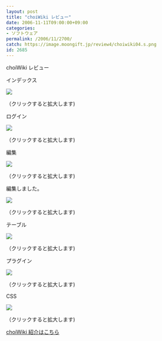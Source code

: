 ```yaml
---
layout: post
title: "choiWiki レビュー"
date: 2006-11-11T09:00:00+09:00
categories:
- ソフトウェア
permalink: /2006/11/2700/
catch: https://image.moongift.jp/review4/choiwiki04.s.png
id: 2685
---
```

choiWiki レビュー  
<!--more-->

インデックス

  

[![](https://image.moongift.jp/review4/choiwiki01.s.png)](https://image.moongift.jp/review4/choiwiki01.png)  
  
（クリックすると拡大します)

  

ログイン

  

[![](https://image.moongift.jp/review4/choiwiki02.s.png)](https://image.moongift.jp/review4/choiwiki02.png)  
  
（クリックすると拡大します)

  

編集

  

[![](https://image.moongift.jp/review4/choiwiki03.s.png)](https://image.moongift.jp/review4/choiwiki03.png)  
  
（クリックすると拡大します)

  

編集しました。

  

[![](https://image.moongift.jp/review4/choiwiki04.s.png)](https://image.moongift.jp/review4/choiwiki04.png)  
  
（クリックすると拡大します)

  

テーブル

  

[![](https://image.moongift.jp/review4/choiwiki05.s.png)](https://image.moongift.jp/review4/choiwiki05.png)  
  
（クリックすると拡大します)

  

プラグイン

  

[![](https://image.moongift.jp/review4/choiwiki06.s.png)](https://image.moongift.jp/review4/choiwiki06.png)  
  
（クリックすると拡大します)

  

CSS

  

[![](https://image.moongift.jp/review4/choiwiki07.s.png)](https://image.moongift.jp/review4/choiwiki07.png)  
  
（クリックすると拡大します)

  

[choiWiki 紹介はこちら](http://oss.moongift.jp/intro/i-2699.html)


